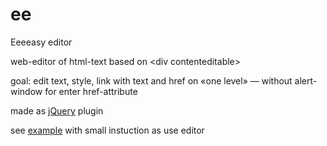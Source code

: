 # ee
Eeeeasy editor

web-editor of html-text based on &lt;div contenteditable&gt;

goal: edit text, style, link with text and href on «one level» — without alert-window for enter href-attribute

made as [jQuery](http://jquery.com) plugin

see [example](https://pa69pa.github.io/ee/) with small instuction as use editor
